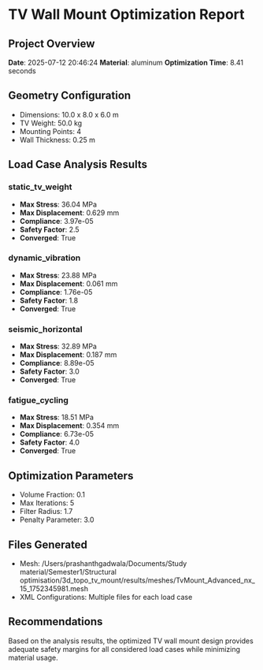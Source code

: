 # TV Wall Mount Optimization Report

## Project Overview
**Date**: 2025-07-12 20:46:24
**Material**: aluminum
**Optimization Time**: 8.41 seconds

## Geometry Configuration
- Dimensions: 10.0 x 8.0 x 6.0 m
- TV Weight: 50.0 kg
- Mounting Points: 4
- Wall Thickness: 0.25 m

## Load Case Analysis Results

### static_tv_weight
- **Max Stress**: 36.04 MPa
- **Max Displacement**: 0.629 mm
- **Compliance**: 3.97e-05
- **Safety Factor**: 2.5
- **Converged**: True

### dynamic_vibration
- **Max Stress**: 23.88 MPa
- **Max Displacement**: 0.061 mm
- **Compliance**: 1.76e-05
- **Safety Factor**: 1.8
- **Converged**: True

### seismic_horizontal
- **Max Stress**: 32.89 MPa
- **Max Displacement**: 0.187 mm
- **Compliance**: 8.89e-05
- **Safety Factor**: 3.0
- **Converged**: True

### fatigue_cycling
- **Max Stress**: 18.51 MPa
- **Max Displacement**: 0.354 mm
- **Compliance**: 6.73e-05
- **Safety Factor**: 4.0
- **Converged**: True


## Optimization Parameters
- Volume Fraction: 0.1
- Max Iterations: 5
- Filter Radius: 1.7
- Penalty Parameter: 3.0

## Files Generated
- Mesh: /Users/prashanthgadwala/Documents/Study material/Semester1/Structural optimisation/3d_topo_tv_mount/results/meshes/TvMount_Advanced_nx_15_1752345981.mesh
- XML Configurations: Multiple files for each load case

## Recommendations
Based on the analysis results, the optimized TV wall mount design provides adequate safety margins for all considered load cases while minimizing material usage.
